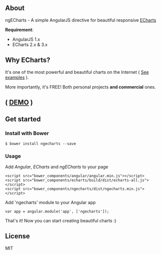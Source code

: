 
## About

ngECharts - A simple AngularJS directive for beautiful responsive [ECharts](http://echarts.baidu.com/doc/example-en.html)

**Requirement**:

* AngularJS 1.x
* ECharts 2.x & 3.x

## Why ECharts?
It's one of the most powerful and beautiful charts on the Internet ( [See examples](http://echarts.baidu.com/doc/example-en.html) ). 

More importantly, it's FREE! Both personal projects **and commercial** ones.


## ( [DEMO](http://echarts.baidu.com/doc/example-en.html) )



## Get started

### Install with Bower

```
$ bower install ngecharts --save
```

### Usage

Add *Angular*, *ECharts* and *ngECharts* to your page

```
<script src="bower_components/angular/angular.min.js"></script>
<script src="bower_components/echarts/build/dist/echarts-all.js"></script>
<script src="bower_components/ngecharts/dist/ngecharts.min.js"></script>
```

Add 'ngecharts' module to your Angular app

```
var app = angular.module('app', ['ngecharts']);
```

That's it! Now you can start creating beautiful charts :)

## License

MIT
